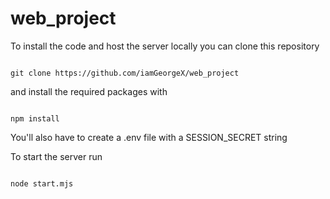 # web_project
To install the code and host the server locally you can clone this repository 

 

```shell 

git clone https://github.com/iamGeorgeX/web_project 

``` 

 

and install the required packages with 

 

```shell 

npm install 

``` 

 

You'll also have to create a .env file with a SESSION_SECRET string 

 

To start the server run 

 

```shell 

node start.mjs 

``` 
